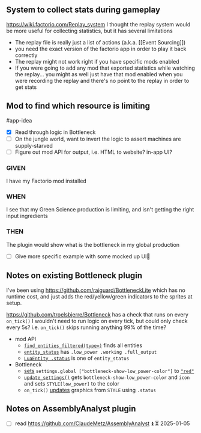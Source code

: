 ## System to collect stats during gameplay
https://wiki.factorio.com/Replay_system
I thought the replay system would be more useful for collecting statistics, but it has several limitations 
- The replay file is really just a list of actions (a.k.a. [[Event Sourcing]])
- you need the exact version of the factorio app in order to play it back correctly 
- The replay might not work right if you have specific mods enabled
- If you were going to add any mod that exported statistics while watching the replay... you might as well just have that mod enabled when you were recording the replay and there's no point to the replay in order to get stats

## Mod to find which resource is limiting
#app-idea 
- [x] Read through logic in Bottleneck
- [ ] On the jungle world, want to invert the logic to assert machines are supply-starved
- [ ] Figure out mod API for output, i.e. HTML to website? in-app UI?
### GIVEN
I have my Factorio mod installed
### WHEN
I see that my Green Science production is limiting, and isn't getting the right input ingredients
### THEN
The plugin would show what is the bottleneck in my global production
- [ ] Give more specific example with some mocked up UI🔼 

## Notes on existing Bottleneck plugin
I've been using https://github.com/raiguard/BottleneckLite which has no runtime cost, and just adds the red/yellow/green indicators to the sprites at setup.

https://github.com/troelsbjerre/Bottleneck has a check that runs on every `on_tick()` 
I wouldn't need to run logic on every tick, but could only check every 5s? i.e. `on_tick()` skips running anything 99% of the time?

- mod API
	-  [`find_entities_filtered(type=)`](https://lua-api.factorio.com/stable/classes/LuaSurface.html#find_entities_filtered) finds all entities
	- [`entity_status`](https://lua-api.factorio.com/stable/defines.html#defines.entity_status) has `.low_power .working .full_output` 
	- [`LuaEntity .status`](https://lua-api.factorio.com/stable/classes/LuaEntity.html#status)  is one of `entity_status`
- Bottleneck 
	- [sets](https://github.com/troelsbjerre/Bottleneck/blob/5826c545cfcc5f5f772f03f64938e4983f9f900e/settings.lua#L194) `settings.global ["bottleneck-show-low_power-color"]` to [`"red"`](https://github.com/troelsbjerre/Bottleneck/blob/5826c545cfcc5f5f772f03f64938e4983f9f900e/settings.lua#L175) 
	- [`update_settings()`](https://github.com/troelsbjerre/Bottleneck/blob/5826c545cfcc5f5f772f03f64938e4983f9f900e/control.lua#L212) gets `bottleneck-show-low_power-color`  and `icon` and sets `STYLE[low_power]` to the color
	- `on_tick()` [updates](https://github.com/troelsbjerre/Bottleneck/blob/5826c545cfcc5f5f772f03f64938e4983f9f900e/control.lua#L183) graphics from `STYLE` using `.status`

## Notes on AssemblyAnalyst plugin
- [ ] read https://github.com/ClaudeMetz/AssemblyAnalyst ⏫ ⏳ 2025-01-05 